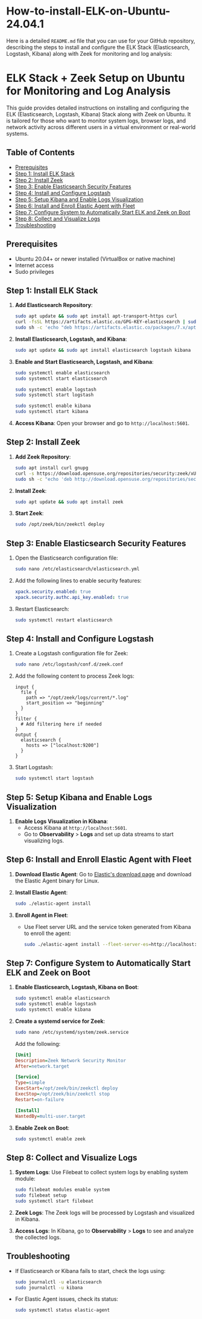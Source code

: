 # How-to-install-ELK-on-Ubuntu-24.04.1
Here is a detailed `README.md` file that you can use for your GitHub repository, describing the steps to install and configure the ELK Stack (Elasticsearch, Logstash, Kibana) along with Zeek for monitoring and log analysis:

# ELK Stack + Zeek Setup on Ubuntu for Monitoring and Log Analysis

This guide provides detailed instructions on installing and configuring the ELK (Elasticsearch, Logstash, Kibana) Stack along with Zeek on Ubuntu. It is tailored for those who want to monitor system logs, browser logs, and network activity across different users in a virtual environment or real-world systems.

## Table of Contents

- [Prerequisites](#prerequisites)
- [Step 1: Install ELK Stack](#step-1-install-elk-stack)
- [Step 2: Install Zeek](#step-2-install-zeek)
- [Step 3: Enable Elasticsearch Security Features](#step-3-enable-elasticsearch-security-features)
- [Step 4: Install and Configure Logstash](#step-4-install-and-configure-logstash)
- [Step 5: Setup Kibana and Enable Logs Visualization](#step-5-setup-kibana-and-enable-logs-visualization)
- [Step 6: Install and Enroll Elastic Agent with Fleet](#step-6-install-and-enroll-elastic-agent-with-fleet)
- [Step 7: Configure System to Automatically Start ELK and Zeek on Boot](#step-7-configure-system-to-automatically-start-elk-and-zeek-on-boot)
- [Step 8: Collect and Visualize Logs](#step-8-collect-and-visualize-logs)
- [Troubleshooting](#troubleshooting)

## Prerequisites

- Ubuntu 20.04+ or newer installed (VirtualBox or native machine)
- Internet access
- Sudo privileges

## Step 1: Install ELK Stack

1. **Add Elasticsearch Repository**:
   ```bash
   sudo apt update && sudo apt install apt-transport-https curl
   curl -fsSL https://artifacts.elastic.co/GPG-KEY-elasticsearch | sudo apt-key add -
   sudo sh -c 'echo "deb https://artifacts.elastic.co/packages/7.x/apt stable main" > /etc/apt/sources.list.d/elastic-7.x.list'
   ```

2. **Install Elasticsearch, Logstash, and Kibana**:
   ```bash
   sudo apt update && sudo apt install elasticsearch logstash kibana
   ```

3. **Enable and Start Elasticsearch, Logstash, and Kibana**:
   ```bash
   sudo systemctl enable elasticsearch
   sudo systemctl start elasticsearch

   sudo systemctl enable logstash
   sudo systemctl start logstash

   sudo systemctl enable kibana
   sudo systemctl start kibana
   ```

4. **Access Kibana**: 
   Open your browser and go to `http://localhost:5601`.

## Step 2: Install Zeek

1. **Add Zeek Repository**:
   ```bash
   sudo apt install curl gnupg
   curl -s https://download.opensuse.org/repositories/security:zeek/xUbuntu_$(lsb_release -rs)/Release.key | sudo apt-key add -
   sudo sh -c "echo 'deb http://download.opensuse.org/repositories/security:/zeek/xUbuntu_$(lsb_release -rs)/ /' > /etc/apt/sources.list.d/security:zeek.list"
   ```

2. **Install Zeek**:
   ```bash
   sudo apt update && sudo apt install zeek
   ```

3. **Start Zeek**:
   ```bash
   sudo /opt/zeek/bin/zeekctl deploy
   ```

## Step 3: Enable Elasticsearch Security Features

1. Open the Elasticsearch configuration file:
   ```bash
   sudo nano /etc/elasticsearch/elasticsearch.yml
   ```

2. Add the following lines to enable security features:
   ```yaml
   xpack.security.enabled: true
   xpack.security.authc.api_key.enabled: true
   ```

3. Restart Elasticsearch:
   ```bash
   sudo systemctl restart elasticsearch
   ```

## Step 4: Install and Configure Logstash

1. Create a Logstash configuration file for Zeek:
   ```bash
   sudo nano /etc/logstash/conf.d/zeek.conf
   ```

2. Add the following content to process Zeek logs:
   ```plaintext
   input {
     file {
       path => "/opt/zeek/logs/current/*.log"
       start_position => "beginning"
     }
   }
   filter {
     # Add filtering here if needed
   }
   output {
     elasticsearch {
       hosts => ["localhost:9200"]
     }
   }
   ```

3. Start Logstash:
   ```bash
   sudo systemctl start logstash
   ```

## Step 5: Setup Kibana and Enable Logs Visualization

1. **Enable Logs Visualization in Kibana**:
   - Access Kibana at `http://localhost:5601`.
   - Go to **Observability** > **Logs** and set up data streams to start visualizing logs.

## Step 6: Install and Enroll Elastic Agent with Fleet

1. **Download Elastic Agent**:
   Go to [Elastic's download page](https://www.elastic.co/downloads/elastic-agent) and download the Elastic Agent binary for Linux.

2. **Install Elastic Agent**:
   ```bash
   sudo ./elastic-agent install
   ```

3. **Enroll Agent in Fleet**:
   - Use Fleet server URL and the service token generated from Kibana to enroll the agent:
     ```bash
     sudo ./elastic-agent install --fleet-server-es=http://localhost:9200 --fleet-server-service-token=YOUR_TOKEN --fleet-server-insecure-http
     ```

## Step 7: Configure System to Automatically Start ELK and Zeek on Boot

1. **Enable Elasticsearch, Logstash, Kibana on Boot**:
   ```bash
   sudo systemctl enable elasticsearch
   sudo systemctl enable logstash
   sudo systemctl enable kibana
   ```

2. **Create a systemd service for Zeek**:
   ```bash
   sudo nano /etc/systemd/system/zeek.service
   ```
   Add the following:
   ```ini
   [Unit]
   Description=Zeek Network Security Monitor
   After=network.target

   [Service]
   Type=simple
   ExecStart=/opt/zeek/bin/zeekctl deploy
   ExecStop=/opt/zeek/bin/zeekctl stop
   Restart=on-failure

   [Install]
   WantedBy=multi-user.target
   ```

3. **Enable Zeek on Boot**:
   ```bash
   sudo systemctl enable zeek
   ```

## Step 8: Collect and Visualize Logs

1. **System Logs**: Use Filebeat to collect system logs by enabling system module:
   ```bash
   sudo filebeat modules enable system
   sudo filebeat setup
   sudo systemctl start filebeat
   ```

2. **Zeek Logs**: The Zeek logs will be processed by Logstash and visualized in Kibana.

3. **Access Logs**: In Kibana, go to **Observability** > **Logs** to see and analyze the collected logs.

## Troubleshooting

- If Elasticsearch or Kibana fails to start, check the logs using:
   ```bash
   sudo journalctl -u elasticsearch
   sudo journalctl -u kibana
   ```

- For Elastic Agent issues, check its status:
   ```bash
   sudo systemctl status elastic-agent
   ```


